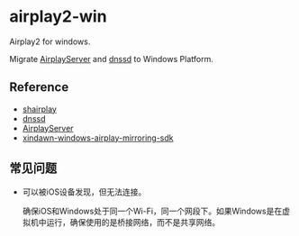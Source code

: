# airplay2-win
Airplay2 for windows.

Migrate [AirplayServer](https://github.com/KqSMea8/AirplayServer) and [dnssd](https://github.com/jevinskie/mDNSResponder) to Windows Platform.

## Reference

- [shairplay](https://github.com/juhovh/shairplay) 
- [dnssd](https://github.com/jevinskie/mDNSResponder)
- [AirplayServer](https://github.com/KqSMea8/AirplayServer)
- [xindawn-windows-airplay-mirroring-sdk](https://github.com/xindawndev/xindawn-windows-airplay-mirroring-sdk)


## 常见问题

- 可以被iOS设备发现，但无法连接。

  确保iOS和Windows处于同一个Wi-Fi，同一个网段下。如果Windows是在虚拟机中运行，确保使用的是桥接网络，而不是共享网络。
  